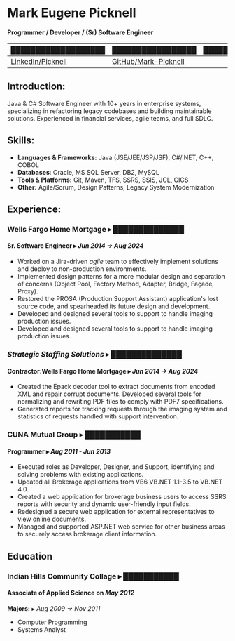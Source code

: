 # Mark Eugene Picknell

**Programmer / Developer / (Sr) Software Engineer**

<!--- Redacting stuff becouse I can. --->
| [███████████████████][l1] | [█████████████████][l2]   | [████████████████████████][l3] |
|---------------------------|---------------------------|--------------------------------|
| [LinkedIn/Picknell][l4]   |[GitHub/Mark-Picknell][l5] |                                |

## Introduction:

Java & C# Software Engineer with 10+ years in enterprise systems,
specializing in refactoring legacy codebases and building maintainable
solutions. Experienced in financial services, agile teams, and full SDLC.

## Skills:

* **Languages & Frameworks:** Java (JSE/JEE/JSP/JSF), C#/.NET, C++, COBOL
* **Databases**: Oracle, MS SQL Server, DB2, MySQL
* **Tools & Platforms:** Git, Maven, TFS, SSRS, SSIS, JCL, CICS
* **Other:** Agile/Scrum, Design Patterns, Legacy System Modernization

## Experience:

### **Wells Fargo Home Mortgage** ▸ *██████████████*

#### **Sr. Software Engineer** ▸ *Jun 2014 → Aug 2024*

* Worked on a Jira-driven *agile* team to effectively implement solutions
  and deploy to non-production environments.
* Implemented design patterns for a more modular design and separation of
  concerns (Object Pool, Factory Method, Adapter, Bridge, Façade, Proxy).
* Restored the PROSA (Production Support Assistant) application's lost source
  code, and spearheaded its future design and development.
* Developed and designed several tools to support to handle imaging production
  issues.
* Developed and designed several tools to support to handle imaging production
  issues.
  
<!---
I really want to find the actule dates I got promoted

#### **Software Engineer 2** ▸ *Mon 20XX → Mon 20XX*
#### **Application Software Engineer 2** ▸ *Mon 20XX → Mon 20XX*
#### **Application Software Engineer** ▸ *Mon 20XX → Mon 20XX*
#### **Application Support Engineer** ▸ *Mon 20XX → Mon 20XX*
--->

### *Strategic Staffing Solutions* ▸ ██████████████

#### **Contractor:Wells Fargo Home Mortgage** ▸ *Jun 2014 → Aug 2024*

* Created the Epack decoder tool to extract documents from encoded XML and
  repair corrupt documents. Developed several tools for normalizing and
  rewriting PDF files to comply with PDF7 specifications.
* Generated reports for tracking requests through the imaging system and
  statistics of requests handled with support intervention.

### **CUNA Mutual Group** ▸ ███████████

#### **Programmer** ▸ *Aug 2011 - Jun 2013*

* Executed roles as Developer, Designer, and Support, identifying and solving
  problems with existing applications.
* Updated all Brokerage applications from VB6 VB.NET 1.1-3.5 to VB.NET 4.0.
* Created a web application for brokerage business users to access SSRS
  reports with security and dynamic user-friendly input fields.
* Redesigned a secure web application for external representatives to view
  online documents.
* Managed and supported ASP.NET web service for other business areas to
  securely access brokerage client information.

## Education

### **Indian Hills Community Collage** ▸ ███████████

#### **Associate of Applied Science** on *May 2012*
**Majors:** ▸ *Aug 2009 → Nov 2011*
* Computer Programming
* Systems Analyst

<!--- Links --->

[L1]: https://www.google.com/maps/place/IA/ "🗺️ REDACTED"
[L2]: tel:+19871234560                      "📲 REDACTED"
[L3]: mailto:REDACTED                       "📨 REDACTED"
[L4]: http://www.linkedin.com/in/picknell   "LinkedIn"
[L5]: https://github.com/Mark-Picknell      "GitHub"
